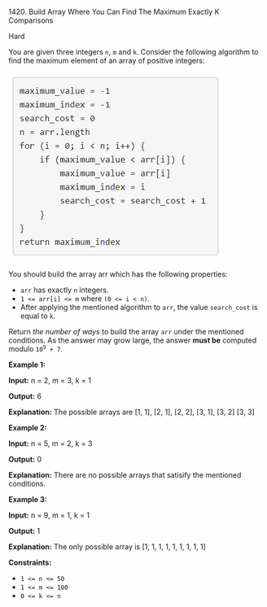 1420\. Build Array Where You Can Find The Maximum Exactly K Comparisons

Hard

You are given three integers `n`, `m` and `k`. Consider the following algorithm to find the maximum element of an array of positive integers:

![](e.png)

You should build the array arr which has the following properties:

*   `arr` has exactly `n` integers.
*   `1 <= arr[i] <= m` where `(0 <= i < n)`.
*   After applying the mentioned algorithm to `arr`, the value `search_cost` is equal to `k`.

Return _the number of ways_ to build the array `arr` under the mentioned conditions. As the answer may grow large, the answer **must be** computed modulo <code>10<sup>9</sup> + 7</code>.

**Example 1:**

**Input:** n = 2, m = 3, k = 1

**Output:** 6

**Explanation:** The possible arrays are [1, 1], [2, 1], [2, 2], [3, 1], [3, 2] [3, 3]

**Example 2:**

**Input:** n = 5, m = 2, k = 3

**Output:** 0

**Explanation:** There are no possible arrays that satisify the mentioned conditions.

**Example 3:**

**Input:** n = 9, m = 1, k = 1

**Output:** 1

**Explanation:** The only possible array is [1, 1, 1, 1, 1, 1, 1, 1, 1]

**Constraints:**

*   `1 <= n <= 50`
*   `1 <= m <= 100`
*   `0 <= k <= n`